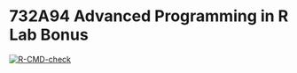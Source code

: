 # 732A94 Advanced Programming in R Lab Bonus

[![R-CMD-check](https://github.com/qqyfly/732A94_Advanced_Programming_in_R_Lab_Bonus/actions/workflows/R-CMD-check.yaml/badge.svg)](https://github.com/qqyfly/732A94_Advanced_Programming_in_R_Lab_Bonus/actions/workflows/R-CMD-check.yaml)
